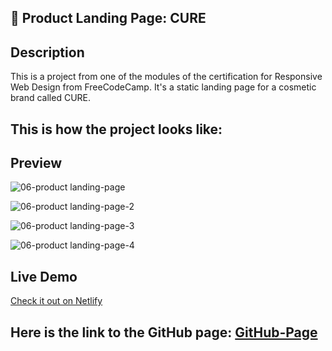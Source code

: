<!-- PROJECT_METADATA
{
  "title": "Product Landing Page: CURE",
  "description": "This is a project from one of the modules of the certification for Responsive Web Design from FreeCodeCamp. It's a static landing page for a cosmetic brand called CURE.",
  "video": " ", 
  "imagePreview": "https://github.com/FerRuizDevp/product-landing-page-cure/assets/117100019/f8311fd5-285f-4b16-9648-9fba8b2078e5",
  "githubLink": "https://github.com/FerRuizDevp/product-landing-page-cure",
  "netlifyLink": "https://cure-landing-page.netlify.app/",
  "tags": [ ]
}
-->
## 💄 Product Landing Page: CURE

## Description
This is a project from one of the modules of the certification for Responsive Web Design from FreeCodeCamp. It's a static landing page for a cosmetic brand called CURE. 

## This is how the project looks like:

## Preview
![06-product landing-page](https://github.com/FerRuizDevp/product-landing-page-cure/assets/117100019/f8311fd5-285f-4b16-9648-9fba8b2078e5)

![06-product landing-page-2](https://github.com/FerRuizDevp/product-landing-page-cure/assets/117100019/1e60c91d-a16e-41ed-9517-ae5193b07f18)

![06-product landing-page-3](https://github.com/FerRuizDevp/product-landing-page-cure/assets/117100019/96c3e086-75ce-42b6-aaba-f2d6bf4a3d69)

![06-product landing-page-4](https://github.com/FerRuizDevp/product-landing-page-cure/assets/117100019/752b9c00-c2b3-44a8-881f-fb84740fb91d)

## Live Demo
[Check it out on Netlify](https://cure-landing-page.netlify.app/)

## Here is the link to the GitHub page: [GitHub-Page](https://ferruizdevp.github.io/product-landing-page-cure/)


